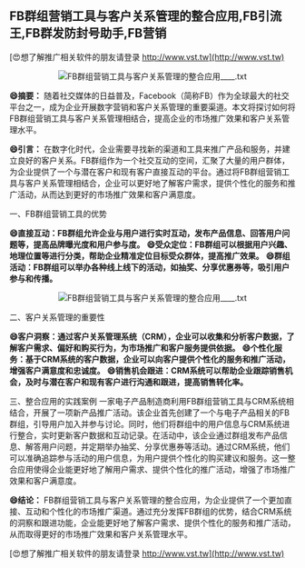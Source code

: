 ## **FB群组营销工具与客户关系管理的整合应用,FB引流王,FB群发防封号助手,FB营销**

[😍想了解推广相关软件的朋友请登录 http://www.vst.tw](http://www.vst.tw)

 <center><img src="https://vst.tw/MP4/tuiguang/png/0.png" alt="FB群组营销工具与客户关系管理的整合应用____.txt"></center>

**😄摘要：**
随着社交媒体的日益普及，Facebook（简称FB）作为全球最大的社交平台之一，成为企业开展数字营销和客户关系管理的重要渠道。本文将探讨如何将FB群组营销工具与客户关系管理相结合，提高企业的市场推广效果和客户关系管理水平。

**😄引言：**
在数字化时代，企业需要寻找新的渠道和工具来推广产品和服务，并建立良好的客户关系。FB群组作为一个社交互动的空间，汇聚了大量的用户群体，为企业提供了一个与潜在客户和现有客户直接互动的平台。通过将FB群组营销工具与客户关系管理相结合，企业可以更好地了解客户需求，提供个性化的服务和推广活动，从而达到更好的市场推广效果和客户满意度。

一、FB群组营销工具的优势

**😄直接互动：FB群组允许企业与用户进行实时互动，发布产品信息、回答用户问题等，提高品牌曝光度和用户参与度。**
**😄受众定位：FB群组可以根据用户兴趣、地理位置等进行分类，帮助企业精准定位目标受众群体，提高推广效果。**
**😄群组活动：FB群组可以举办各种线上线下的活动，如抽奖、分享优惠券等，吸引用户参与和传播。**

 <center><img src="https://vst.tw/MP4/tuiguang/png/3.png" alt="FB群组营销工具与客户关系管理的整合应用____.txt"></center>

二、客户关系管理的重要性

**😄客户洞察：通过客户关系管理系统（CRM），企业可以收集和分析客户数据，了解客户需求、偏好和购买行为，为市场推广和客户服务提供依据。**
**😄个性化服务：基于CRM系统的客户数据，企业可以向客户提供个性化的服务和推广活动，增强客户满意度和忠诚度。**
**😄销售机会跟进：CRM系统可以帮助企业跟踪销售机会，及时与潜在客户和现有客户进行沟通和跟进，提高销售转化率。**

三、整合应用的实践案例
一家电子产品制造商利用FB群组营销工具与CRM系统相结合，开展了一项新产品推广活动。该企业首先创建了一个与电子产品相关的FB群组，引导用户加入并参与讨论。同时，他们将群组中的用户信息与CRM系统进行整合，实时更新客户数据和互动记录。在活动中，该企业通过群组发布产品信息、解答用户问题，并定期举办抽奖、分享优惠券等活动。通过CRM系统，他们可以准确追踪参与活动的用户信息，为用户提供个性化的购买建议和服务。这一整合应用使得企业能更好地了解用户需求、提供个性化的推广活动，增强了市场推广效果和客户满意度。

**😄结论：**
FB群组营销工具与客户关系管理的整合应用，为企业提供了一个更加直接、互动和个性化的市场推广渠道。通过充分发挥FB群组的优势，结合CRM系统的洞察和跟进功能，企业能更好地了解客户需求、提供个性化的服务和推广活动，从而取得更好的市场推广效果和客户关系管理水平。

[😍想了解推广相关软件的朋友请登录 http://www.vst.tw](http://www.vst.tw)



